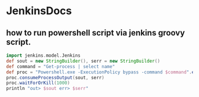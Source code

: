 # JenkinsDocs
how to run powershell script via jenkins groovy script.
---
```groovy
import jenkins.model.Jenkins
def sout = new StringBuilder(), serr = new StringBuilder()
def command = "Get-process | select name"
def proc = "Powershell.exe -ExecutionPolicy bypass -command $command".execute()
proc.consumeProcessOutput(sout, serr)
proc.waitForOrKill(1000)
println "out> $sout err> $serr"
```
